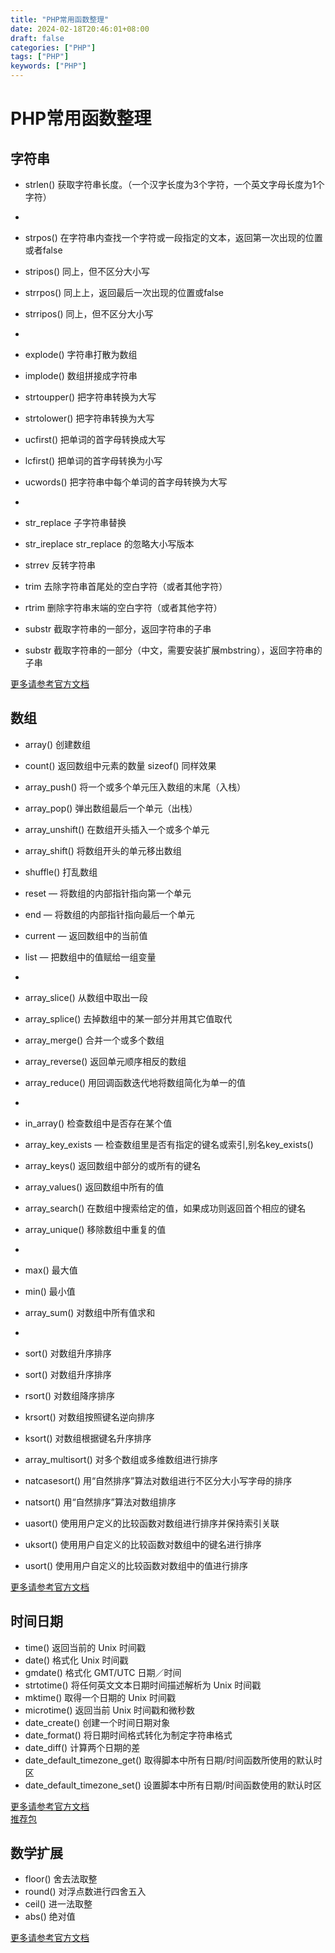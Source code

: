 ```yaml
---
title: "PHP常用函数整理"
date: 2024-02-18T20:46:01+08:00
draft: false
categories: ["PHP"]
tags: ["PHP"]
keywords: ["PHP"]
---
```



# PHP常用函数整理

## 字符串 
* strlen() 获取字符串长度。（一个汉字长度为3个字符，一个英文字母长度为1个字符） 
* 
* strpos() 在字符串内查找一个字符或一段指定的文本，返回第一次出现的位置或者false
* stripos() 同上，但不区分大小写
* strrpos() 同上上，返回最后一次出现的位置或false
* strripos() 同上，但不区分大小写
* 
* explode() 字符串打散为数组
* implode() 数组拼接成字符串

* strtoupper() 把字符串转换为大写
* strtolower() 把字符串转换为大写
* ucfirst() 把单词的首字母转换成大写
* lcfirst() 把单词的首字母转换为小写
* ucwords() 把字符串中每个单词的首字母转换为大写
* 
* str_replace 子字符串替换
* str_ireplace  str_replace 的忽略大小写版本
* strrev 反转字符串
* trim  去除字符串首尾处的空白字符（或者其他字符）
* rtrim 删除字符串末端的空白字符（或者其他字符）
* substr 截取字符串的一部分，返回字符串的子串
* substr 截取字符串的一部分（中文，需要安装扩展mbstring），返回字符串的子串

[更多请参考官方文档](https://www.php.net/manual/zh/book.strings.php)

## 数组
* array() 创建数组
* count() 返回数组中元素的数量 sizeof() 同样效果
* array_push() 将一个或多个单元压入数组的末尾（入栈）
* array_pop() 弹出数组最后一个单元（出栈）
* array_unshift() 在数组开头插入一个或多个单元
* array_shift() 将数组开头的单元移出数组
* shuffle() 打乱数组
* reset — 将数组的内部指针指向第一个单元
* end — 将数组的内部指针指向最后一个单元
* current — 返回数组中的当前值
* list — 把数组中的值赋给一组变量
*
* array_slice() 从数组中取出一段
* array_splice() 去掉数组中的某一部分并用其它值取代
* array_merge() 合并一个或多个数组
* array_reverse() 返回单元顺序相反的数组
* array_reduce() 用回调函数迭代地将数组简化为单一的值

*
* in_array() 检查数组中是否存在某个值
* array_key_exists — 检查数组里是否有指定的键名或索引,别名key_exists()
* array_keys() 返回数组中部分的或所有的键名
* array_values() 返回数组中所有的值
* array_search() 在数组中搜索给定的值，如果成功则返回首个相应的键名
* array_unique() 移除数组中重复的值
* 
* max() 最大值
* min() 最小值
* array_sum() 对数组中所有值求和  

*
* sort() 对数组升序排序
* sort() 对数组升序排序
* rsort() 对数组降序排序
* krsort() 对数组按照键名逆向排序
* ksort() 对数组根据键名升序排序
* array_multisort() 对多个数组或多维数组进行排序
* natcasesort() 用“自然排序”算法对数组进行不区分大小写字母的排序
* natsort() 用“自然排序”算法对数组排序
* uasort() 使用用户定义的比较函数对数组进行排序并保持索引关联
* uksort() 使用用户自定义的比较函数对数组中的键名进行排序
* usort() 使用用户自定义的比较函数对数组中的值进行排序
  
[更多请参考官方文档](https://www.php.net/manual/zh/book.array.php)

## 时间日期
* time() 返回当前的 Unix 时间戳
* date() 格式化 Unix 时间戳
* gmdate() 格式化 GMT/UTC 日期／时间
* strtotime() 将任何英文文本日期时间描述解析为 Unix 时间戳
* mktime() 取得一个日期的 Unix 时间戳
* microtime() 返回当前 Unix 时间戳和微秒数
* date_create() 创建一个时间日期对象
* date_format() 将日期时间格式转化为制定字符串格式
* date_diff() 计算两个日期的差
* date_default_timezone_get() 取得脚本中所有日期/时间函数所使用的默认时区
* date_default_timezone_set() 设置脚本中所有日期/时间函数使用的默认时区
  
[更多请参考官方文档](https://www.php.net/manual/zh/book.datetime.php)  
[推荐包](https://carbon.nesbot.com/docs/)

## 数学扩展
* floor() 舍去法取整
* round() 对浮点数进行四舍五入
* ceil() 进一法取整
* abs() 绝对值

[更多请参考官方文档](https://www.php.net/manual/zh/book.math.php)  